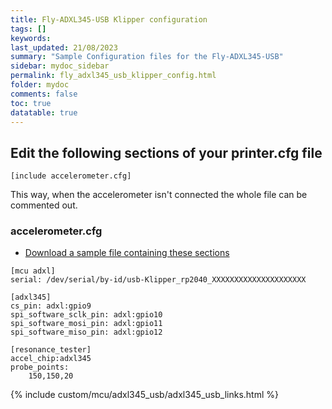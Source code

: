 ```yaml
---
title: Fly-ADXL345-USB Klipper configuration
tags: []
keywords: 
last_updated: 21/08/2023
summary: "Sample Configuration files for the Fly-ADXL345-USB"
sidebar: mydoc_sidebar
permalink: fly_adxl345_usb_klipper_config.html
folder: mydoc
comments: false
toc: true
datatable: true
---
```


## Edit the following sections of your printer.cfg file

```text
[include accelerometer.cfg]
```

This way, when the accelerometer isn't connected the whole file can be commented out.  

### accelerometer.cfg

- [Download a sample file containing these sections](./files/fly_adxl345_usb/accelerometer.cfg)

```text
[mcu adxl]
serial: /dev/serial/by-id/usb-Klipper_rp2040_XXXXXXXXXXXXXXXXXXXXX

[adxl345]
cs_pin: adxl:gpio9
spi_software_sclk_pin: adxl:gpio10
spi_software_mosi_pin: adxl:gpio11
spi_software_miso_pin: adxl:gpio12

[resonance_tester]
accel_chip:adxl345
probe_points:
    150,150,20
```

{% include custom/mcu/adxl345_usb/adxl345_usb_links.html %}

